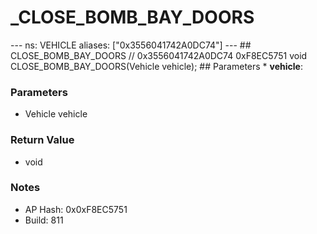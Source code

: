 # _CLOSE_BOMB_BAY_DOORS

--- ns: VEHICLE aliases: ["0x3556041742A0DC74"] --- ## CLOSE_BOMB_BAY_DOORS  // 0x3556041742A0DC74 0xF8EC5751 void CLOSE_BOMB_BAY_DOORS(Vehicle vehicle);   ## Parameters * **vehicle**:

### Parameters
* Vehicle vehicle

### Return Value
* void

### Notes
* AP Hash: 0x0xF8EC5751
* Build: 811

